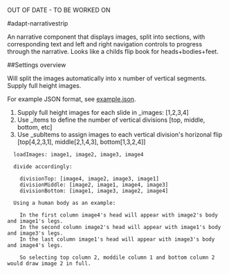 OUT OF DATE - TO BE WORKED ON

#adapt-narrativestrip

An narrative component that displays images, split into sections, with corresponding text and left and right navigation controls to progress through the narrative. Looks like a childs flip book for heads+bodies+feet.

##Settings overview

Will split the images automatically into x number of vertical segments. Supply full height images.

For example JSON format, see [example.json](https://github.com/cgkineo/adapt-narrativestrip/blob/master/example.json).

1. Supply full height images for each slide in _images: [1,2,3,4]
2. Use _items to define the number of vertical divisions [top, middle, bottom, etc]
3. Use _subItems to assign images to each vertical division's horizonal flip [top[4,2,3,1], middle[2,1,4,3], bottom[1,3,2,4]]
```
  loadImages: image1, image2, image3, image4

  divide accordingly:
  
    divisionTop: [image4, image2, image3, image1]  
    divisionMiddle: [image2, image1, image4, image3]
    divisionBottom: [image1, image3, image2, image4]  
    
  Using a human body as an example:
  
    In the first column image4's head will appear with image2's body and image1's legs.
    In the second column image2's head will appear with image1's body and image3's legs.
    In the last column image1's head will appear with image3's body and image4's legs.
    
    So selecting top column 2, moddile column 1 and bottom column 2 would draw image 2 in full.
  
```
